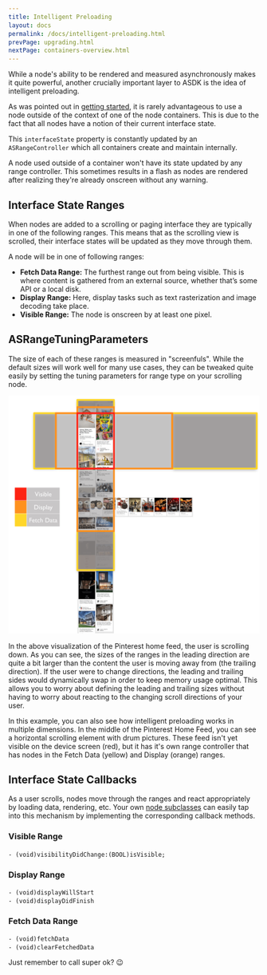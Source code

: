 ```yaml
---
title: Intelligent Preloading 
layout: docs
permalink: /docs/intelligent-preloading.html
prevPage: upgrading.html
nextPage: containers-overview.html
---
```


While a node's ability to be rendered and measured asynchronously makes it quite powerful, another crucially important layer to ASDK is the idea of intelligent preloading.

As was pointed out in <a href = "getting-started.html">getting started</a>, it is rarely advantageous to use a node outside of the context of one of the node containers.  This is due to the fact that all nodes have a notion of their current interface state.  

This `interfaceState` property is constantly updated by an `ASRangeController` which all containers create and maintain internally.

A node used outside of a container won't have its state updated by any range controller. This sometimes results in a flash as nodes are rendered after realizing they're already onscreen without any warning.

## Interface State Ranges

When nodes are added to a scrolling or paging interface they are typically in one of the following ranges.  This means that as the scrolling view is scrolled, their interface states will be updated as they move through them.

A node will be in one of following ranges: 

<ul>
	<li><strong>Fetch Data Range:</strong> The furthest range out from being visible. This is where content is gathered from an external source, whether that’s some API or a local disk.</li>
	<li><strong>Display Range:</strong> Here, display tasks such as text rasterization and image decoding take place.</li>
	<li><strong>Visible Range:</strong> The node is onscreen by at least one pixel.</li>
</ul>

## ASRangeTuningParameters

The size of each of these ranges is measured in "screenfuls".  While the default sizes will work well for many use cases, they can be tweaked quite easily by setting the tuning parameters for range type on your scrolling node.

<img src="/static/images/intelligent-preloading.png">

In the above visualization of the Pinterest home feed, the user is scrolling down.  As you can see, the sizes of the ranges in the leading direction are quite a bit larger than the content the user is moving away from (the trailing direction).  If the user were to change directions, the leading and trailing sides would dynamically swap in order to keep memory usage optimal.  This allows you to worry about defining the leading and trailing sizes without having to worry about reacting to the changing scroll directions of your user. 

In this example, you can also see how intelligent preloading works in multiple dimensions. In the middle of the Pinterest Home Feed, you can see a horizontal scrolling element with drum pictures. These feed isn't yet visible on the device screen (red), but it has it's own range controller that has nodes in the Fetch Data (yellow) and Display (orange) ranges. 

## Interface State Callbacks

As a user scrolls, nodes move through the ranges and react appropriately by loading data, rendering, etc.  Your own <a href = "subclassing.html">node subclasses</a> can easily tap into this mechanism by implementing the corresponding callback methods.

### Visible Range 
`- (void)visibilityDidChange:(BOOL)isVisible;`

### Display Range
`- (void)displayWillStart`<br/>
`- (void)displayDidFinish`<br/>

### Fetch Data Range
`- (void)fetchData`<br/>
`- (void)clearFetchedData`<br/>

Just remember to call super ok? 😉
